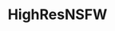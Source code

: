 ---
title: HighResNSFW
crosslinks:
- nsfw
- sarah_xxx
- ThatPerfectAss
- BustyNaturalPornstars
- EmilyBloomsPussy
- whynotasource
- igawyrwal
- MelisaMendiny
- TheRedFox
- Amateur
- JeffMilton
- SexyAss
- jenni_gregg
- slimgirls
- tiltshift
- iLuvBananas
- palegirls
---
